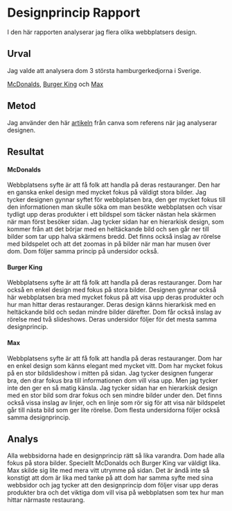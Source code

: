 Designprincip Rapport
=======================

I den här rapporten analyserar jag flera olika webbplatsers design.

Urval
-----------------------

Jag valde att analysera dom 3 största hamburgerkedjorna i Sverige.  

[McDonalds](https://www.mcdonalds.com/se/sv-se.html), [Burger King](https://www.burgerking.se/) och [Max](https://www.max.se/)

Metod
-----------------------

Jag använder den här [artikeln](https://www.canva.com/learn/design-elements-principles/) från canva som referens när jag analyserar designen.

Resultat
-----------------------

####  McDonalds

Webbplatsens syfte är att få folk att handla på deras restauranger. Den har en ganska enkel design med mycket fokus på väldigt stora bilder. Jag tycker designen gynnar syftet för webbplatsen bra, den ger mycket fokus till den informationen man skulle söka om man besökte webbplatsen och visar tydligt upp deras produkter i ett bildspel som täcker nästan hela skärmen när man först besöker sidan. Jag tycker sidan har en hierarkisk design, som kommer från att det börjar med en heltäckande bild och sen går ner till bilder som tar upp halva skärmens bredd. Det finns också inslag av rörelse med bildspelet och att det zoomas in på bilder när man har musen över dom. Dom följer samma princip på undersidor också.



#### Burger King

Webbplatsens syfte är att få folk att handla på deras restauranger. Dom har också en enkel design med fokus på stora bilder. Designen gynnar också här webbplatsen bra med mycket fokus på att visa upp deras produkter och hur man hittar deras restauranger. Deras design känns hierarkisk med en heltäckande bild och sedan mindre bilder därefter. Dom får också inslag av rörelse med två slideshows. Deras undersidor följer för det mesta samma designprincip.

#### Max

Webbplatsens syfte är att få folk att handla på deras restauranger. Dom har en enkel design som känns elegant med mycket vitt. Dom har mycket fokus på en stor bildslideshow i mitten på sidan. Jag tycker designen fungerar bra, den drar fokus bra till informationen dom vill visa upp. Men jag tycker inte den ger en så matig känsla. Jag tycker sidan har en hierarkisk design med en stor bild som drar fokus och sen mindre bilder under den. Det finns också vissa inslag av linjer, och en linje som rör sig för att visa när bildspelet går till nästa bild som ger lite rörelse. Dom flesta undersidorna följer också samma designprincip.


Analys
-----------------------

Alla webbsidorna hade en designprincip rätt så lika varandra. Dom hade alla fokus på stora bilder. Speciellt McDonalds och Burger King var väldigt lika. Max skilde sig lite med mera vitt utrymme på sidan. Det är ändå inte så konstigt att dom är lika med tanke på att dom har samma syfte med sina webbsidor och jag tycker att den designprincip dom följer visar upp deras produkter bra och det viktiga dom vill visa på webbplatsen som tex hur man hittar närmaste restaurang.
